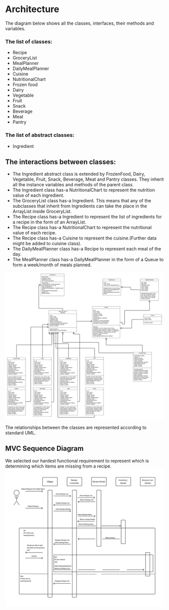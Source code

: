 # Architecture

The diagram below shows all the classes, interfaces, their methods and variables.

### The list of classes:

+ Recipe
+ GroceryList
+ MealPlanner
+ DailyMealPlanner
+ Cuisine
+ NutritionalChart
+ Frozen food
+ Dairy
+ Vegetable
+ Fruit
+ Snack
+ Beverage
+ Meat
+ Pantry

### The list of abstract classes:

- Ingredient

## The interactions between classes:

- The Ingredient abstract class is extended by FrozenFood, Dairy, Vegetable, Fruit, Snack, Beverage, Meat and Pantry classes. They inherit all the instance variables and methods of the parent class.
- The Ingredient class has-a NutritionalChart to represent the nutrition value of each ingredient.
- The GroceryList class has-a Ingredient. This means that any of the subclasses that inherit from Ingredients can take the place in the ArrayList inside GroceryList.
- The Recipe class has-a Ingredient to represent the list of ingredients for a recipe in the form of an ArrayList.
- The Recipe class has-a NutritionalChart to represent the nutritional value of each recipe.
- The Recipe class has-a Cuisine to represent the cuisine.(Further data might be added to cuisine class).
- The DailyMealPlanner class has-a Recipe to represent each meal of the day.
- The MealPlanner class has-a DailyMealPlanner in the form of a Queue to form a week/month of meals planned.

![UML Class Diagram](UMLClassDiagramV2.jpeg)

The relationships between the classes are represented according to standard UML. 

## MVC Sequence Diagram

We selected our hardest functional requirement to represent which is determining which items are missing from a recipe. 
![MVC Sequence Diagram](MvcSequenceDiagram.jpg)